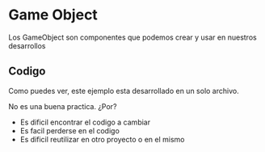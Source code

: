 # Game Object

Los GameObject son componentes que podemos crear y usar en nuestros desarrollos

## Codigo

Como puedes ver, este ejemplo esta desarrollado en un solo archivo.

No es una buena practica. ¿Por?

* Es dificil encontrar el codigo a cambiar
* Es facil perderse en el codigo
* Es dificil reutilizar en otro proyecto o en el mismo